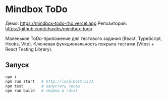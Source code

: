 # Mindbox ToDo

Демо: https://mindbox-todo-rho.vercel.app
Репозиторий: https://github.com/chuviks/mindbox-todo

Маленькое ToDo-приложение для тестового задания (React, TypeScript, Hooks, Vite).
Ключевая функциональность покрыта тестами (Vitest + React Testing Library).



## Запуск
```bash
npm i
npm run start   # http://localhost:5173
npm test        # запустить тесты
npm run build   # сборка в /dist
